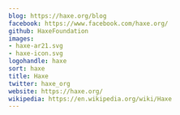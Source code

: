 ```yaml
---
blog: https://haxe.org/blog
facebook: https://www.facebook.com/haxe.org/
github: HaxeFoundation
images:
- haxe-ar21.svg
- haxe-icon.svg
logohandle: haxe
sort: haxe
title: Haxe
twitter: haxe_org
website: https://haxe.org/
wikipedia: https://en.wikipedia.org/wiki/Haxe
---
```


